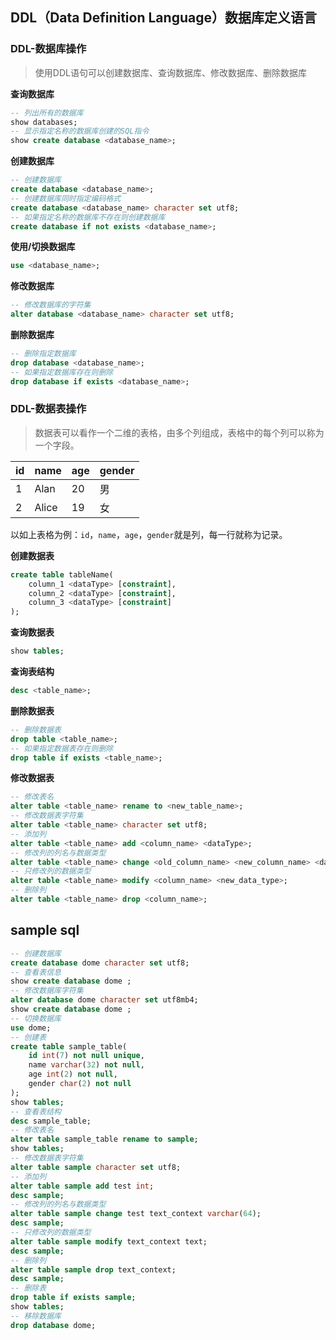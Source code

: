 ## DDL（Data Definition Language）数据库定义语言

### DDL-数据库操作

>   使用DDL语句可以创建数据库、查询数据库、修改数据库、删除数据库

**查询数据库**

```SQL
-- 列出所有的数据库
show databases;
-- 显示指定名称的数据库创建的SQL指令
show create database <database_name>;
```

**创建数据库**

```sql
-- 创建数据库
create database <database_name>;
-- 创建数据库同时指定编码格式
create database <database_name> character set utf8;
-- 如果指定名称的数据库不存在则创建数据库
create database if not exists <database_name>;
```

**使用/切换数据库**

```sql
use <database_name>;
```

**修改数据库**

```sql
-- 修改数据库的字符集
alter database <database_name> character set utf8;
```

**删除数据库**

```sql
-- 删除指定数据库
drop database <database_name>;
-- 如果指定数据库存在则删除
drop database if exists <database_name>;
```

### DDL-数据表操作

>   数据表可以看作一个二维的表格，由多个列组成，表格中的每个列可以称为一个字段。

| id   | name  | age  | gender |
| ---- | ----- | ---- | ------ |
| 1    | Alan  | 20   | 男     |
| 2    | Alice | 19   | 女     |

以如上表格为例：`id`，`name`，`age`，`gender`就是列，每一行就称为记录。

**创建数据表**

```sql
create table tableName(
	column_1 <dataType> [constraint],
    column_2 <dataType> [constraint],
    column_3 <dataType> [constraint]
);
```

**查询数据表**

```SQL
show tables;
```

**查询表结构**

```sql
desc <table_name>;
```

**删除数据表**

```sql
-- 删除数据表
drop table <table_name>;
-- 如果指定数据表存在则删除
drop table if exists <table_name>;
```

**修改数据表**

```sql
-- 修改表名
alter table <table_name> rename to <new_table_name>;
-- 修改数据表字符集
alter table <table_name> character set utf8;
-- 添加列
alter table <table_name> add <column_name> <dataType>;
-- 修改列的列名与数据类型
alter table <table_name> change <old_column_name> <new_column_name> <data_type>;
-- 只修改列的数据类型
alter table <table_name> modify <column_name> <new_data_type>;
-- 删除列
alter table <table_name> drop <column_name>;
```

##  sample sql

```sql
-- 创建数据库
create database dome character set utf8;
-- 查看表信息
show create database dome ;
-- 修改数据库字符集
alter database dome character set utf8mb4;
show create database dome ;
-- 切换数据库
use dome;
-- 创建表
create table sample_table(
	id int(7) not null unique,
	name varchar(32) not null,
	age int(2) not null,
	gender char(2) not null
);
show tables;
-- 查看表结构
desc sample_table;
-- 修改表名
alter table sample_table rename to sample;
show tables;
-- 修改数据表字符集
alter table sample character set utf8;
-- 添加列
alter table sample add test int;
desc sample;
-- 修改列的列名与数据类型
alter table sample change test text_context varchar(64);
desc sample;
-- 只修改列的数据类型
alter table sample modify text_context text;
desc sample;
-- 删除列
alter table sample drop text_context;
desc sample;
-- 删除表
drop table if exists sample;
show tables;
-- 移除数据库
drop database dome;
```


